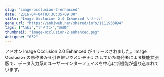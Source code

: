 ```yaml
---
slug: "image-occlusion-2-enhanced"
date: "2016-04-04T00:30:35+09:00"
title: "Image Occlusion 2.0 Enhanced リリース"
gene_url: "https://ankiweb.net/shared/info/1111933094"
tags: ["Anki","アドオン","画像"]
thumbnail: "image-occlusion-2-enhanced.png"
Ankigene: "032"
---
```

アドオン Image Occlusion 2.0 Enhanced がリリースされました。Image Occlusion の原作者から引き継いでメンテナンスしていた開発者による機能拡張版で、データ入力系のユーザーインターフェイスを中心に新機能が盛り込まれています。